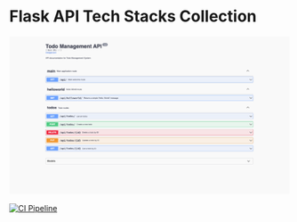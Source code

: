 # Flask API Tech Stacks Collection

![Swagger Documentation](screenshots/documentation-light.png)

[![CI Pipeline](https://github.com/cyberforge1/flask-api-tech-stacks-collection/actions/workflows/ci.yml/badge.svg)](https://github.com/cyberforge1/flask-api-tech-stacks-collection/actions/workflows/ci.yml)